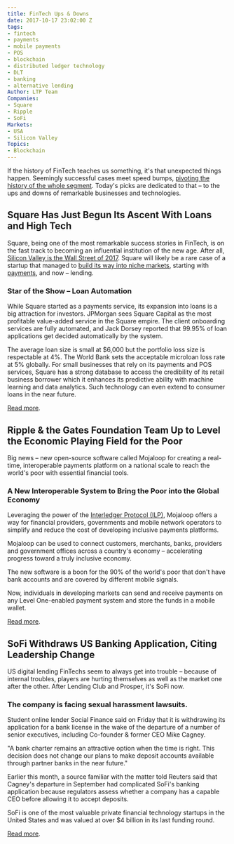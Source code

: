 ```yaml
---
title: FinTech Ups & Downs
date: 2017-10-17 23:02:00 Z
tags:
- fintech
- payments
- mobile payments
- POS
- blockchain
- distributed ledger technology
- DLT
- banking
- alternative lending
Author: LTP Team
Companies:
- Square
- Ripple
- SoFi
Markets:
- USA
- Silicon Valley
Topics:
- Blockchain
---
```


If the history of FinTech teaches us something, it's that unexpected things happen. Seemingly successful cases meet speed bumps, [pivoting the history of the whole segment](https://letstalkpayments.com/lending-club-saga-from-a-different-point-of-view-for-the-larger-good/). Today's picks are dedicated to that – to the ups and downs of remarkable businesses and technologies.

## Square Has Just Begun Its Ascent With Loans and High Tech

Square, being one of the most remarkable success stories in FinTech, is on the fast track to becoming an influential institution of the new age. After all, [Silicon Valley is the Wall Street of 2017](https://techcrunch.com/2017/10/08/dear-silicon-valley-americas-fallen-out-of-love-with-you/). Square will likely be a rare case of a startup that managed to [build its way into niche markets](https://letstalkpayments.com/secret-of-success-in-fintech-partner-merge-acquire/), starting with [payments](https://letstalkpayments.com/overview-of-the-payments-industry/), and now – lending.

### Star of the Show – Loan Automation

While Square started as a payments service, its expansion into loans is a big attraction for investors. JPMorgan sees Square Capital as the most profitable value-added service in the Square empire. The client onboarding services are fully automated, and Jack Dorsey reported that 99.95% of loan applications get decided automatically by the system.

The average loan size is small at $6,000 but the portfolio loss size is respectable at 4%. The World Bank sets the acceptable microloan loss rate at 5% globally. For small businesses that rely on its payments and POS services, Square has a strong database to access the credibility of its retail business borrower which it enhances its predictive ability with machine learning and data analytics. Such technology can even extend to consumer loans in the near future.

[Read more](https://seekingalpha.com/article/4113481-square-just-begun-ascent-loans-high-tech).

## Ripple & the Gates Foundation Team Up to Level the Economic Playing Field for the Poor

Big news – new open-source software called Mojaloop for creating a real-time, interoperable payments platform on a national scale to reach the world's poor with essential financial tools.

### A New Interoperable System to Bring the Poor into the Global Economy

Leveraging the power of the [Interledger Protocol (ILP)](https://medium.com/@justmoon/the-subtle-tyranny-of-blockchain-91d98b8a3a65), Mojaloop offers a way for financial providers, governments and mobile network operators to simplify and reduce the cost of developing inclusive payments platforms.

Mojaloop can be used to connect customers, merchants, banks, providers and government offices across a country's economy – accelerating progress toward a truly inclusive economy.

The new software is a boon for the 90% of the world's poor that don't have bank accounts and are covered by different mobile signals.

Now, individuals in developing markets can send and receive payments on any Level One-enabled payment system and store the funds in a mobile wallet.

[Read more](https://ripple.com/insights/news/ripple-the-gates-foundation-team-up-to-level-the-economic-playing-field-for-the-poor/).

## SoFi Withdraws US Banking Application, Citing Leadership Change

US digital lending FinTechs seem to always get into trouble – because of internal troubles, players are hurting themselves as well as the market one after the other. After Lending Club and Prosper, it's SoFi now.

### The company is facing sexual harassment lawsuits.

Student online lender Social Finance said on Friday that it is withdrawing its application for a bank license in the wake of the departure of a number of senior executives, including Co-founder & former CEO Mike Cagney.

"A bank charter remains an attractive option when the time is right. This decision does not change our plans to make deposit accounts available through partner banks in the near future."

Earlier this month, a source familiar with the matter told Reuters said that Cagney's departure in September had complicated SoFi's banking application because regulators assess whether a company has a capable CEO before allowing it to accept deposits.

SoFi is one of the most valuable private financial technology startups in the United States and was valued at over $4 billion in its last funding round.

[Read more](https://www.reuters.com/article/us-sofi-future/sofi-withdraws-u-s-banking-application-citing-leadership-change-idUSKBN1CI2XC).